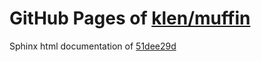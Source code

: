 GitHub Pages of [klen/muffin](https://github.com/klen/muffin.git)
===
Sphinx html documentation of [51dee29d](https://github.com/klen/muffin/tree/51dee29de4e9aec8cd0aab67376682fcc3e09517)
